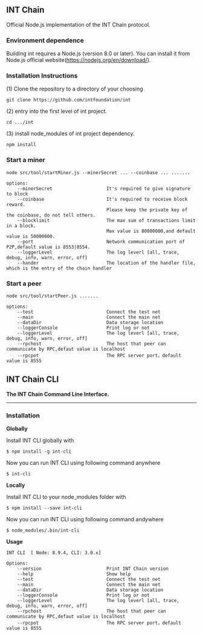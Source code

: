 ## INT Chain

Official Node.js implementation of the INT Chain protocol.

### Environment dependence

Building int requires a Node.js (version 8.0 or later).
You can install it from Node.js official website(https://nodejs.org/en/download/).

### Installation Instructions

(1) Clone the repository to a directory of your choosing

    git clone https://github.com/intfoundation/int

(2)  entry into the first level of int project.

    cd .../int
    
(3) install node_modules of int project dependency.
    
    npm install
    
### Start a miner

    node src/tool/startMiner.js --minerSecret ... --coinbase ... .......

    options:
        --minerSecret                    It's required to give signature to block
        --coinbase                       It's required to receive block reward.
                                         Please keep the private key of the coinbase, do not tell others.
        --blocklimit                     The max sum of transactions limit in a block. 
                                         Max value is 80000000,and default value is 50000000.
        --port                           Network communication port of P2P,default value is 8553|8554.
        --loggerLevel                    The log leverl [all, trace, debug, info, warn, error, off]
        --hander                         The location of the handler file, which is the entry of the chain handler

### Start a peer

    node src/tool/startPeer.js .......

    options:
        --test                           Connect the test net
        --main                           Connect the main net
        --dataDir                        Data storage location
        --loggerConsole                  Print log or not
        --loggerLevel                    The log leverl [all, trace, debug, info, warn, error, off]
        --rpchost                        The host that peer can communicate by RPC,defaut value is localhost
        --rpcpot                         The RPC server port，default value is 8555

## INT Chain CLI

**The INT Chain Command Line Interface.**

***

### Installation


**Globally**

Install INT CLI globally with

    $ npm install -g int-cli
    
Now you can run INT CLI using following command anywhere

    $ int-cli

**Locally**

Install INT CLI to your node_modules folder with

    $ npm install --save int-cli
    
Now you can run INT CLI using following command andywhere

    $ node_modules/.bin/int-cli
    
**Usage**

    INT CLI  [ Node: 8.9.4, CLI: 3.0.x]
    
    Options:
        --version                        Print INT Chain version
        --help                           Show help
        --test                           Connect the test net
        --main                           Connect the main net
        --dataDir                        Data storage location
        --loggerConsole                  Print log or not
        --loggerLevel                    The log leverl [all, trace, debug, info, warn, error, off]
        --rpchost                        The host that peer can communicate by RPC,defaut value is localhost
        --rpcpot                         The RPC server port，default value is 8555
        
                          